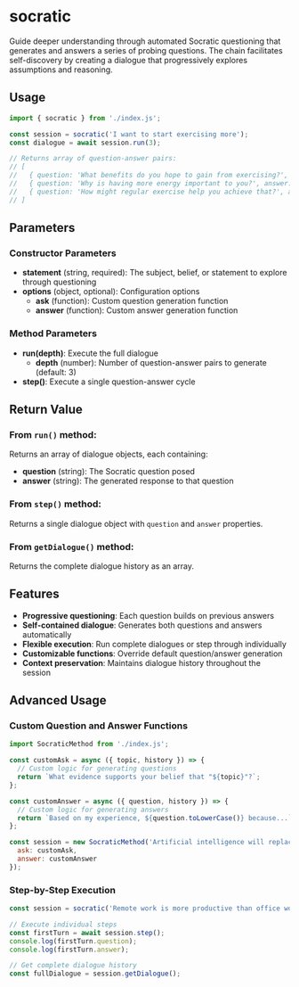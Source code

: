 # socratic

Guide deeper understanding through automated Socratic questioning that generates and answers a series of probing questions. The chain facilitates self-discovery by creating a dialogue that progressively explores assumptions and reasoning.

## Usage

```javascript
import { socratic } from './index.js';

const session = socratic('I want to start exercising more');
const dialogue = await session.run(3);

// Returns array of question-answer pairs:
// [
//   { question: 'What benefits do you hope to gain from exercising?', answer: 'I want more energy during the day.' },
//   { question: 'Why is having more energy important to you?', answer: 'So I can keep up with my kids after work.' },
//   { question: 'How might regular exercise help you achieve that?', answer: 'It will improve my stamina and mood.' }
// ]
```

## Parameters

### Constructor Parameters
- **statement** (string, required): The subject, belief, or statement to explore through questioning
- **options** (object, optional): Configuration options
  - **ask** (function): Custom question generation function
  - **answer** (function): Custom answer generation function

### Method Parameters
- **run(depth)**: Execute the full dialogue
  - **depth** (number): Number of question-answer pairs to generate (default: 3)
- **step()**: Execute a single question-answer cycle

## Return Value

### From `run()` method:
Returns an array of dialogue objects, each containing:
- **question** (string): The Socratic question posed
- **answer** (string): The generated response to that question

### From `step()` method:
Returns a single dialogue object with `question` and `answer` properties.

### From `getDialogue()` method:
Returns the complete dialogue history as an array.

## Features

- **Progressive questioning**: Each question builds on previous answers
- **Self-contained dialogue**: Generates both questions and answers automatically
- **Flexible execution**: Run complete dialogues or step through individually
- **Customizable functions**: Override default question/answer generation
- **Context preservation**: Maintains dialogue history throughout the session

## Advanced Usage

### Custom Question and Answer Functions

```javascript
import SocraticMethod from './index.js';

const customAsk = async ({ topic, history }) => {
  // Custom logic for generating questions
  return `What evidence supports your belief that "${topic}"?`;
};

const customAnswer = async ({ question, history }) => {
  // Custom logic for generating answers
  return `Based on my experience, ${question.toLowerCase()} because...`;
};

const session = new SocraticMethod('Artificial intelligence will replace human jobs', {
  ask: customAsk,
  answer: customAnswer
});
```

### Step-by-Step Execution

```javascript
const session = socratic('Remote work is more productive than office work');

// Execute individual steps
const firstTurn = await session.step();
console.log(firstTurn.question);
console.log(firstTurn.answer);

// Get complete dialogue history
const fullDialogue = session.getDialogue();
```
